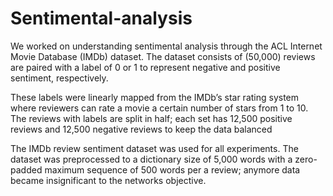 # Sentimental-analysis
We worked on understanding sentimental analysis through the ACL Internet Movie Database (IMDb) dataset. The dataset consists of (50,000) reviews are paired with a label of 0 or 1 to represent negative and positive sentiment, respectively. 

These labels were linearly mapped from the IMDb’s star rating system where reviewers can rate a movie a certain number of stars from 1 to 10. The reviews with labels are split in half; each set has 12,500 positive reviews and 12,500 negative reviews to keep the data balanced

The IMDb review sentiment dataset was used for all experiments. The dataset was preprocessed to a dictionary size of 5,000 words with a zero-padded maximum sequence of 500 words per a review; anymore data became insignificant to the networks objective.  
